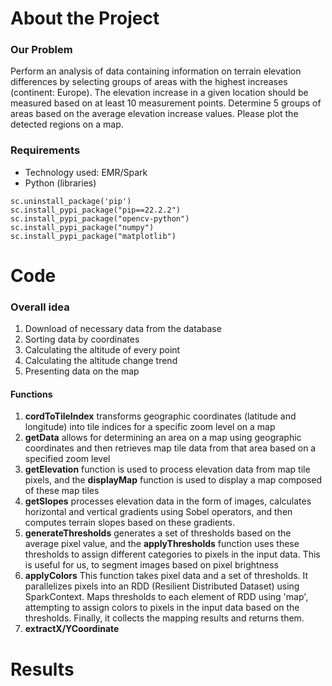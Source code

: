# About the Project
### Our Problem
Perform an analysis of data containing information on terrain elevation differences by selecting groups of areas with the highest increases (continent: Europe). The elevation increase in a given location should be measured based on at least 10 measurement points. Determine 5 groups of areas based on the average elevation increase values. Please plot the detected regions on a map.
### Requirements
* Technology used: EMR/Spark
* Python (libraries)
```
sc.uninstall_package('pip')
sc.install_pypi_package("pip==22.2.2")
sc.install_pypi_package("opencv-python")
sc.install_pypi_package("numpy")
sc.install_pypi_package("matplotlib")
```




# Code

### Overall idea
1. Download of necessary data from the database
2. Sorting data by coordinates
3. Calculating the altitude of every point
4. Calculating the altitude change trend
5. Presenting data on the map
#### Functions
1. **cordToTileIndex** transforms geographic coordinates (latitude and longitude) into tile indices for a specific zoom level on a map
2. **getData** allows for determining an area on a map using geographic coordinates and then retrieves map tile data from that area based on a specified zoom level
3. **getElevation** function is used to process elevation data from map tile pixels, and the **displayMap** function is used to display a map composed of these map tiles
4. **getSlopes** processes elevation data in the form of images, calculates horizontal and vertical gradients using Sobel operators, and then computes terrain slopes based on these gradients.
5. **generateThresholds** generates a set of thresholds based on the average pixel value, and the **applyThresholds** function uses these thresholds to assign different categories to pixels in the input data. This is useful for us, to segment images based on pixel brightness
6. **applyColors** This function takes pixel data and a set of thresholds. It parallelizes pixels into an RDD (Resilient Distributed Dataset) using SparkContext.
Maps thresholds to each element of RDD using 'map', attempting to assign colors to pixels in the input data based on the thresholds.
Finally, it collects the mapping results and returns them.
7. **extractX/YCoordinate** 
# Results

